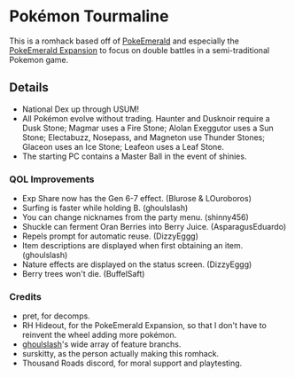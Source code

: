 # Pok&eacute;mon Tourmaline
This is a romhack based off of [PokeEmerald](https://github.com/pret/pokeemerald) and especially the [PokeEmerald Expansion](https://github.com/rh-hideout/pokeemerald-expansion) to focus on double battles in a semi-traditional Pokemon game.
## Details
- National Dex up through USUM!
- All Pok&eacute;mon evolve without trading. Haunter and Dusknoir require a Dusk Stone; Magmar uses a Fire Stone; Alolan Exeggutor uses a Sun Stone; Electabuzz, Nosepass, and Magneton use Thunder Stones; Glaceon uses an Ice Stone; Leafeon uses a Leaf Stone.
- The starting PC contains a Master Ball in the event of shinies.
### QOL Improvements
- Exp Share now has the Gen 6-7 effect. (Blurose & LOuroboros)
- Surfing is faster while holding B. (ghoulslash)
- You can change nicknames from the party menu. (shinny456)
- Shuckle can ferment Oran Berries into Berry Juice. (AsparagusEduardo)
- Repels prompt for automatic reuse. (DizzyEggg)
- Item descriptions are displayed when first obtaining an item. (ghoulslash)
- Nature effects are displayed on the status screen. (DizzyEggg)
- Berry trees won't die. (BuffelSaft)
### Credits
- pret, for decomps.
- RH Hideout, for the PokeEmerald Expansion, so that I don't have to reinvent the wheel adding more pok&eacute;mon.
- [ghoulslash](https://github.com/ghoulslash/pokeemerald/wiki)'s wide array of feature branchs.
- surskitty, as the person actually making this romhack.
- Thousand Roads discord, for moral support and playtesting.

